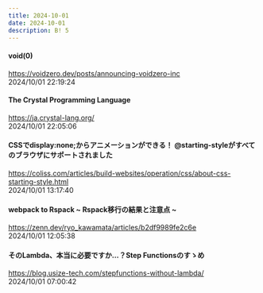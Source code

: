 ```yaml
---
title: 2024-10-01
date: 2024-10-01
description: B! 5
---
```


#### void(0)
https://voidzero.dev/posts/announcing-voidzero-inc<br>
2024/10/01 22:19:24<br>


#### The Crystal Programming Language
https://ja.crystal-lang.org/<br>
2024/10/01 22:05:06<br>


#### CSSでdisplay:none;からアニメーションができる！ @starting-styleがすべてのブラウザにサポートされました
https://coliss.com/articles/build-websites/operation/css/about-css-starting-style.html<br>
2024/10/01 13:17:40<br>


#### webpack to Rspack ~ Rspack移行の結果と注意点 ~
https://zenn.dev/ryo_kawamata/articles/b2df9989fe2c6e<br>
2024/10/01 12:05:38<br>


#### そのLambda、本当に必要ですか…？Step Functionsのすゝめ
https://blog.usize-tech.com/stepfunctions-without-lambda/<br>
2024/10/01 07:00:42<br>


